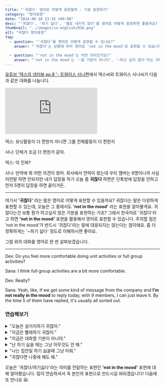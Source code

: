 ```yaml
---
title: "'귀찮다' 영어로 어떻게 표현할까 - 기분 표현하기"
category: "영어표현"
date: "2024-06-18 23:35 +09:00"
desc: "'귀찮다', '하기 싫다', '별로 내키지 않다'를 영어로 어떻게 표현하면 좋을까요? '오늘 좀 귀찮다 하면', '답장하기 귀찮을 때' 등을 영어로 표현하는 법을 배워봅시다. 다양한 예문을 통해서 연습하고 본인의 표현으로 만들어 보세요."
thumbnail: "../images/in-english/016.png"
alt: "귀찮다 영어표현"
faq:
  - question: "'귀찮다'를 영어로 어떻게 표현할 수 있나요?"
    answer: "'귀찮다'는 상황에 따라 영어로 'not in the mood'로 표현할 수 있습니다. 이 표현은 '~하고 싶지 않은 기분이다', '~할 마음이 없다'라는 의미로, 한국어의 '귀찮다'와 비슷한 뉘앙스를 전달할 수 있습니다. 단, 'not in the mood'가 항상 '귀찮다'와 정확히 일치하는 것은 아니며, 문맥에 따라 사용해야 합니다."

  - question: "'not in the mood'는 어떤 의미인가요?"
    answer: "'not in the mood'는 '~할 기분이 아니다', '~하고 싶지 않다'라는 의미입니다. 이 표현은 특정 행동이나 활동에 대한 일시적인 흥미 부족이나 의욕 저하를 나타낼 때 사용됩니다. 한국어의 '귀찮다'보다는 조금 더 넓은 의미로, 단순히 귀찮은 것뿐만 아니라 기분이 내키지 않는 다양한 상황을 표현할 수 있습니다."
---
```


[유튜브 '덱스의 냉터뷰 ep.8 '- 트와이스 사나편](https://youtu.be/6-sCxviQdo8?t=1729)에서 덱스씨와 트와이스 사나씨가 다음과 같은 대화를 나눕니다.

<iframe class="youtube" src="https://www.youtube.com/embed/6-sCxviQdo8?si=GsR2CppzEDbV7c5X&amp;start=1729" title="YouTube video player" frameborder="0" allow="accelerometer; autoplay; clipboard-write; encrypted-media; gyroscope; picture-in-picture; web-share" referrerpolicy="strict-origin-when-cross-origin" allowfullscreen></iframe>

덱스: 유닛활동이 더 편한지 아니면 그룹 전체활동이 더 편한지

사나: 단체가 조금 더 편한거 같아.

덱스: 아 진짜?

사나: 만약에 뭐 어떤 의견이 왔어. 회사에서 연락이 왔는데 우리 멤버는 9명이니까 사실 이런말 하면 안되지만 내가 답장을 하기 오늘 좀 **귀찮다** 하면은 단톡방에 답장을 안하고 먼저 5명이 답장을 하면 끝이거든.

---

여기서 **'귀찮다'** 라는 말은 영어로 어떻게 표현할 수 있을까요? 귀찮다는 말은 다양하게 표현할 수 있는데, 오늘은 그 중에서도 **'not in the mood'** 라는 표현을 알아볼게요. 귀찮다는건 보통 뭔가 하고싶지 않은 기분을 표현하는 거죠? 그래서 한국어로 '귀찮다'라고 하면 **'not in the mood'** 표현을 활용해서 영어로 표현할 수 있습니다. 주의할 점은 'not in the mood'가 반드시 '귀찮다'라는 말에 대응되지는 않는다는 점이에요. 좀 더 정확하게는 '~하기 싫다' 정도로 이해하시면 좋아요.

그럼 위의 대화를 영어로 한 번 살펴보겠습니다.

---

Dex: Do you feel more comfortable doing unit activities or full group activities?

Sana: I think full group activities are a bit more comfortable.

Dex: Really?

Sana: Yeah, like, if we get some kind of message from the company and **I’m not really in the mood** to reply today, with 9 members, I can just leave it. By the time 5 of them have replied, it's usually all sorted out.

### 연습해보기

<details>
<summary>"오늘은 설거지하기 귀찮아."</summary>
<span>"I’m not in the mood to do the dishes today."</span>
</details>

<details>
<summary>"지금은 빨래하기 귀찮아."</summary>
<span>"I’m not in the mood to do the laundry right now."</span>
</details>

<details>
<summary>"지금은 대화할 기분이 아니야."</summary>
<span>"I’m not in the mood to talk right now."</span>
</details>

<details>
<summary>"난 하기 싫을 때는 그냥 아무것도 안 해."</summary>
<span>"I just do nothing when I’m not in the mood."</span>
</details>

<details>
<summary>"나는 집안일 하기 싫을때 그냥 미뤄."</summary>
<span>"When I’m not in the mood to do housework, I just put it off."</span>
</details>

<details>
<summary>"귀찮다면 나중에 해도 돼."</summary>
<span>"If you’re not in the mood, you can do it later."</span>
</details>

오늘은 '귀찮다/하기싫다'라는 의미를 전달하는 표현인 **'not in the mood'** 표현에 대해 알아봤습니다. 많이 연습하셔서 꼭 본인의 표현으로 만드시길 바라겠습니다! 다음에 또 만나요 😃.
